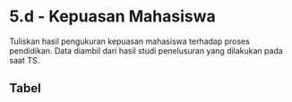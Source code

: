 ---
---

<script setup>
import { useData } from 'vitepress'
// import Table from '../components/tabel-5d.vue'

const { page } = useData()
</script>

# 5.d - Kepuasan Mahasiswa

Tuliskan hasil pengukuran kepuasan mahasiswa terhadap proses pendidikan. Data diambil dari hasil studi penelusuran yang dilakukan pada saat TS.

## Tabel

<!-- <Table :data="page.frontmatter.data" /> -->
